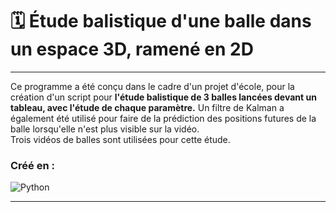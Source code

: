 # 🗓 Étude balistique d'une balle dans un espace 3D, ramené en 2D

*** 

Ce programme a été conçu dans le cadre d'un projet d'école, pour la création d'un script pour **l'étude balistique de 3 balles lancées devant un tableau, avec l'étude de chaque paramètre.** Un filtre de Kalman a également été utilisé pour faire de la prédiction des positions futures de la balle lorsqu'elle n'est plus visible sur la vidéo.\
Trois vidéos de balles sont utilisées pour cette étude.


### Créé en :
![Python](https://img.shields.io/badge/python-3670A0?style=for-the-badge&logo=python&logoColor=ffdd54)

***
